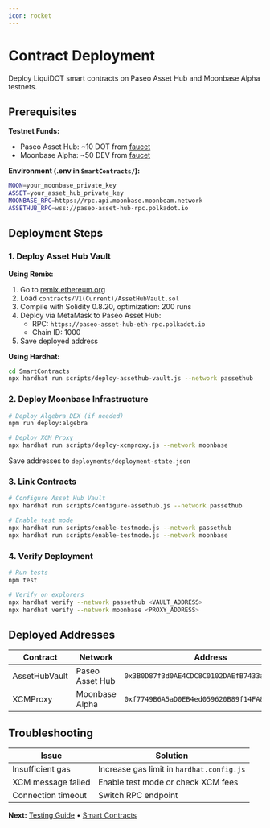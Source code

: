 ```yaml
---
icon: rocket
---
```


# Contract Deployment

Deploy LiquiDOT smart contracts on Paseo Asset Hub and Moonbase Alpha testnets.

## Prerequisites

**Testnet Funds:**
- Paseo Asset Hub: ~10 DOT from [faucet](https://faucet.paseo.network/)
- Moonbase Alpha: ~50 DEV from [faucet](https://faucet.moonbeam.network/)

**Environment (.env in `SmartContracts/`):**
```bash
MOON=your_moonbase_private_key
ASSET=your_asset_hub_private_key
MOONBASE_RPC=https://rpc.api.moonbase.moonbeam.network
ASSETHUB_RPC=wss://paseo-asset-hub-rpc.polkadot.io
```

## Deployment Steps

### 1. Deploy Asset Hub Vault

**Using Remix:**
1. Go to [remix.ethereum.org](https://remix.ethereum.org)
2. Load `contracts/V1(Current)/AssetHubVault.sol`
3. Compile with Solidity 0.8.20, optimization: 200 runs
4. Deploy via MetaMask to Paseo Asset Hub:
   - RPC: `https://paseo-asset-hub-eth-rpc.polkadot.io`
   - Chain ID: 1000
5. Save deployed address

**Using Hardhat:**
```bash
cd SmartContracts
npx hardhat run scripts/deploy-assethub-vault.js --network passethub
```

### 2. Deploy Moonbase Infrastructure

```bash
# Deploy Algebra DEX (if needed)
npm run deploy:algebra

# Deploy XCM Proxy
npx hardhat run scripts/deploy-xcmproxy.js --network moonbase
```

Save addresses to `deployments/deployment-state.json`

### 3. Link Contracts

```bash
# Configure Asset Hub Vault
npx hardhat run scripts/configure-assethub.js --network passethub

# Enable test mode
npx hardhat run scripts/enable-testmode.js --network passethub
npx hardhat run scripts/enable-testmode.js --network moonbase
```

### 4. Verify Deployment

```bash
# Run tests
npm test

# Verify on explorers
npx hardhat verify --network passethub <VAULT_ADDRESS>
npx hardhat verify --network moonbase <PROXY_ADDRESS>
```

## Deployed Addresses

| Contract | Network | Address |
|----------|---------|---------|
| AssetHubVault | Paseo Asset Hub | `0x3B0D87f3d0AE4CDC8C0102DAEfB7433aaED15CCF` |
| XCMProxy | Moonbase Alpha | `0xf7749B6A5aD0EB4ed059620B89f14FA8e916ee41` |

## Troubleshooting

| Issue | Solution |
|-------|----------|
| Insufficient gas | Increase gas limit in `hardhat.config.js` |
| XCM message failed | Enable test mode or check XCM fees |
| Connection timeout | Switch RPC endpoint |

**Next:** [Testing Guide](testing-guide.md) • [Smart Contracts](smart-contracts.md)
